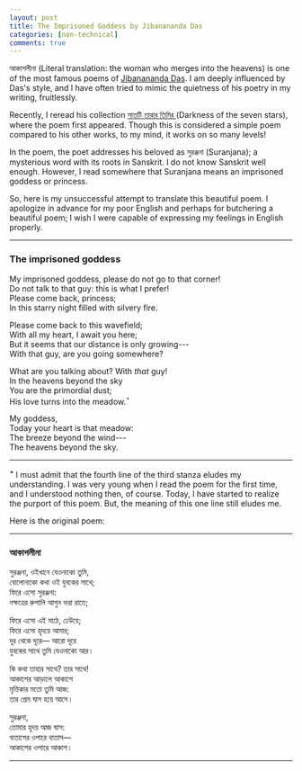 ```yaml
---
layout: post
title: The Imprisoned Goddess by Jibanananda Das 
categories: [non-technical]
comments: true
---
```


আকাশলীনা (Literal translation: the woman who merges into the heavens) is one of the most famous poems of [Jibanananda Das](https://en.wikipedia.org/wiki/Jibanananda_Das). I am deeply influenced by Das's style, and I have often tried to mimic the quietness of his poetry in my writing, fruitlessly.  <!-- more -->

Recently, I reread his collection [সাতটি তারার তিমির ](https://www.goodreads.com/book/show/18177720) (Darkness of the seven stars), where the poem first appeared. Though this is considered a simple poem compared to his other works, to my mind, it works on so many levels!

In the poem, the poet addresses his beloved as সুরঞ্জনা (Suranjana); a mysterious word with its roots in Sanskrit. I do not know Sanskrit well enough. However, I read somewhere that Suranjana means an imprisoned goddess or princess.

So, here is my unsuccessful attempt to translate this beautiful poem. I apologize in advance for my poor English and perhaps for butchering a beautiful poem; I wish I were capable of expressing my feelings in English properly.

---
### The imprisoned goddess

My imprisoned goddess, please do not go to that corner!  
Do not talk to that guy: this is what I prefer!  
Please come back, princess;  
In this starry night filled with silvery fire.  

Please come back to this wavefield;  
With all my heart, I await you here;  
But it seems that our distance is only growing---  
With that guy, are you going somewhere?  

What are you talking about? With *that* guy!  
In the heavens beyond the sky  
You are the primordial dust;  
His love turns into the meadow.$^\star$     

My goddess,  
Today your heart is that meadow:  
The breeze beyond the wind---   
The heavens beyond the sky.   

---

**$^\star$** I must admit that the fourth line of the third stanza eludes my understanding. I was very young when I read the poem for the first time, and I understood nothing then, of course. Today, I have started to realize the purport of this poem. But, the meaning of this one line still eludes me. 

Here is the original poem:

---

### আকাশলীনা

সুরঞ্জনা, ওইখানে যেওনাকো তুমি,  
বোলোনাকো কথা ওই যুবকের সাথে;  
ফিরে এসো সুরঞ্জনা:  
নক্ষত্রের রুপালি আগুন ভরা রাতে;  

ফিরে এসো এই মাঠে, ঢেউয়ে;  
ফিরে এসো হৃদয়ে আমার;  
দূর থেকে দূরে— আরো দূরে  
যুবকের সাথে তুমি যেওনাকো আর।  

কি কথা তাহার সাথে? তার সাথে!   
আকাশের আড়ালে আকাশে  
মৃত্তিকার মতো তুমি আজ:  
তার প্রেম ঘাস হয়ে আসে।  

সুরঞ্জনা,  
তোমার হৃদয় আজ ঘাস:  
বাতাসের ওপারে বাতাস—  
আকাশের ওপারে আকাশ।  

---


